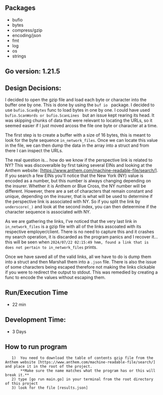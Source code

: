 ## Packages
- bufio
- bytes
- compress/gzip
- encoding/json
- fmt
- log
- os
- strings

## Go version: 1.21.5

## Design Decisions:
I decided to open the gzip file and load each byte or character into the buffer one by one. This is done by using the `buf io ` package. I decided to use `bufio.ScanBytes` func to load bytes in one by one. I could have used `bufio.ScanWords or bufio.ScanLines ` but an issue kept rearing its head. It was skipping chunks of data that were relevant to locating the URLs, so it seemed easier if I just moved arcoss the file one byte or character at a time.

The first step is to create a buffer with a size of 16 bytes, this is meant to look for the byte sequence `in_network_files`. Once we can locate this value in the file, we can then dump the data in the array into a struct and from there I can inspect the URLs.

The real question is... how do we know if the perspective link is related to NY? This was discoveralble by first taking several EINs and looking at the Anthem website: [https://www.anthem.com/machine-readable-file/search/]. If you search a few EINs you'll notice that the New York (NY) value is encoded as a number, but this number is always changing depending on the insurer. Whether it is Anthem or Blue Cross, the NY number will be different. However, there are a set of characters that remain constant and unique, depending on the insurer, that is what will be used to determine if the perspective link is associated with NY. So if you split the link by `underscore(_)` and look at the second index, you can then deteermine if the character sequence is associated with NY.

As we are gathering the links, I've noticed that the very last link in `in_network_files` is a gzip file with all of the links asscoated with its respective employer/client. There is no need to capture this and it crashes my search operation, it is discarded as the program panics and I recover it... this will be seen when `2024/07/22 02:15:49 hmm, found a link that is does not pertain to in_network_files` prints.

Once we have saved all of the valid links, all we have to do is dump them into a struct and then Marshall them into a `.json` file. There is also the issue of some characters being escaped therefore not making the links clickable if you were to redirect the output to stdout. This was remedied by creating a func to encode the values without escaping them.


## Run/Execution Time
 - 22 min

 ## Development Time:
 - 3 Days

 ## How to run program
 ```
    1)  You need to download the table of contents gzip file from the Anthem website [https://www.anthem.com/machine-readable-file/search/] and place it in the root of the project. 
        **Make sure the name matches what the program has or this will break it.**
    2) type [go run main.go] in your terminal from the root directory of this project
    3) look for the file [results.json]
 ``` 
